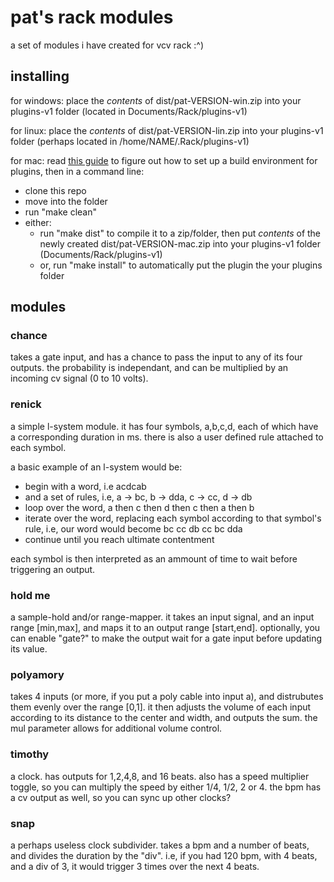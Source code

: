 # pat's rack modules
a set of modules i have created for vcv rack :^)

## installing

for windows:
  place the *contents* of dist/pat-VERSION-win.zip into your plugins-v1 folder (located in Documents/Rack/plugins-v1)

for linux:
  place the *contents* of dist/pat-VERSION-lin.zip into your plugins-v1 folder (perhaps located in /home/NAME/.Rack/plugins-v1)
  
for mac:
  read [this guide](https://vcvrack.com/manual/PluginDevelopmentTutorial) to figure out how to set up a build environment for plugins, then in a command line: 
  - clone this repo
  - move into the folder
  - run "make clean"
  - either:
    - run "make dist" to compile it to a zip/folder, then put *contents* of the newly created dist/pat-VERSION-mac.zip into your plugins-v1 folder (Documents/Rack/plugins-v1)
    - or, run "make install" to automatically put the plugin the your plugins folder

## modules

### chance
takes a gate input, and has a chance to pass the input to any of its four outputs. the probability is independant, and can be multiplied by an incoming cv signal (0 to 10 volts).

### renick
a simple l-system module. it has four symbols, a,b,c,d, each of which have a corresponding duration in ms. there is also a user defined rule attached to each symbol. 

a basic example of an l-system would be:
  - begin with a word, i.e acdcab
  - and a set of rules, i.e, a -> bc, b -> dda, c -> cc, d -> db
  - loop over the word, a then c then d then c then a then b
  - iterate over the word, replacing each symbol according to that symbol's rule, i.e, our word would become bc cc db cc bc dda
  - continue until you reach ultimate contentment
  
each symbol is then interpreted as an ammount of time to wait before triggering an output.

### hold me
a sample-hold and/or range-mapper. it takes an input signal, and an input range [min,max], and maps it to an output range [start,end]. optionally, you can enable "gate?" to make the output wait for a gate input before updating its value.

### polyamory
takes 4 inputs (or more, if you put a poly cable into input a), and distrubutes them evenly over the range [0,1]. it then adjusts the volume of each input according to its distance to the center and width, and outputs the sum. the mul parameter allows for additional volume control.

### timothy
a clock. has outputs for 1,2,4,8, and 16 beats. also has a speed multiplier toggle, so you can multiply the speed by either 1/4, 1/2, 2 or 4. the bpm has a cv output as well, so you can sync up other clocks?

### snap
a perhaps useless clock subdivider. takes a bpm and a number of beats, and divides the duration by the "div". i.e, if you had 120 bpm, with 4 beats, and a div of 3, it would trigger 3 times over the next 4 beats.
